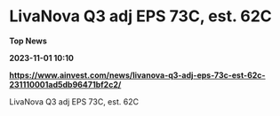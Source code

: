 # LivaNova Q3 adj EPS 73C, est. 62C
**Top News**

**2023-11-01 10:10**

**https://www.ainvest.com/news/livanova-q3-adj-eps-73c-est-62c-231110001ad5db96471bf2c2/**

LivaNova Q3 adj EPS 73C, est. 62C